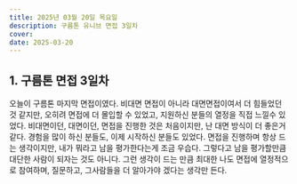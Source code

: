 ```yaml
---
title: 2025년 03월 20일 목요일
description: 구름톤 유니브 면접 3일차
cover: 
date: 2025-03-20
---
```


## 1. 구름톤 면접 3일차
오늘이 구름톤 마지막 면접이였다. 비대면 면접이 아니라 대면면접이여서 더 힘들었던 것 같지만, 오히려 면접에 더 몰입할 수 있었고, 지원하신 분들의 열정을 직접 느낄수 있었다. 비대면이던, 대면이던, 면접을 진행한 것은 처음이지만, 난 대면 방식이 더 좋은거 같다. 경험을 많이 하신 분들도, 이제 시작하신 분들도 있었다. 면접을 진행하며 항상 드는 생각이지만, 내가 뭐라고 남을 평가한다는게 조금 우습다. 그렇다고 남을 평가할만큼 대단한 사람이 되자는 것도 아니다. 그런 생각이 드는 만큼 최대한 나도 면접에 열정적으로 참여하며, 질문하고, 그사람들을 더 알아가야 겠다는 생각만 든다.  
